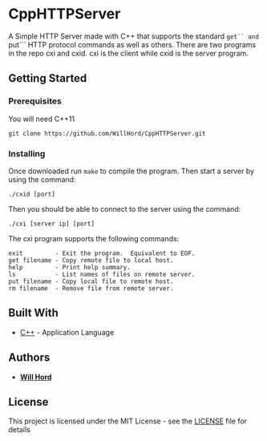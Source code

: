 # CppHTTPServer
A Simple HTTP Server made with C++ that supports the standard ```get`` and ```put``` HTTP protocol commands as well as others. There are two programs in the repo cxi and cxid. cxi is the client while cxid is the server program.


## Getting Started

### Prerequisites

You will need C++11

```
git clone https://github.com/WillHord/CppHTTPServer.git
```

### Installing

Once downloaded run ```make``` to compile the program. Then start a server by using the command:

```./cxid [port]```

Then you should be able to connect to the server using the command:

```./cxi [server ip] [port]```

The cxi program supports the following commands:

```
exit         - Exit the program.  Equivalent to EOF.   
get filename - Copy remote file to local host.
help         - Print help summary.
ls           - List names of files on remote server.
put filename - Copy local file to remote host.
rm filename  - Remove file from remote server.
```


## Built With

* [C++](https://cplusplus.com/) - Application Language

## Authors

* **[Will Hord](https://github.com/WillHord)** 

## License

This project is licensed under the MIT License - see the [LICENSE](LICENSE) file for details
